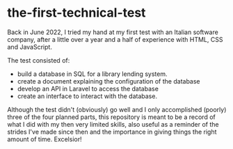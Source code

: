 # the-first-technical-test
Back in June 2022, I tried my hand at my first test with an Italian software company, after a little over a year and a half of experience with HTML, CSS and JavaScript.

The test consisted of:
- build a database in SQL for a library lending system.
- create a document explaining the configuration of the database
- develop an API in Laravel to access the database
- create an interface to interact with the database.

Although the test didn't (obviously) go well and I only accomplished (poorly) three of the four planned parts, this repository is meant to be a record of what I did with my then very limited skills, also useful as a reminder of the strides I've made since then and the importance in giving things the right amount of time.
Excelsior!

